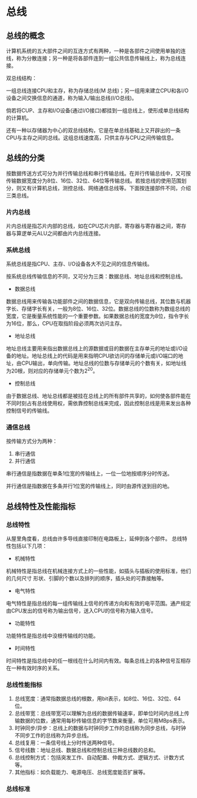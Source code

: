# 总线

## 总线的概念

计算机系统的五大部件之间的互连方式有两种，一种是各部件之间使用单独的连线，称为分散连接；另一种是将各部件连到一组公共信息传输线上，称为总线连接。

双总线结构：

一组总线连接CPU和主存，称为存储总线(M 总线)；另一组用来建立CPU和各I/O设备之间交换信息的通道，称为输入/输出总线(I/O总线)。

倘若将CUP、主存和I/O设备(通过I/O接口)都挂到一组总线上，使形成单总线结构的计算机。

还有一种以存储器为中心的双总线结构，它是在单总线基础上又开辟出的一条CPU与主存之间的总线。这组总线速度高，只供主存与CPU之间传输信息。

## 总线的分类

按数据传送方式可分为并行传输总线和串行传输总线。在并行传输总线中，又可按传输数据宽度分为8位、16位、32位、64位等传输总线。若按总线的使用范围划分，则又有计算机总线，测控总线、网络通信总线等。下面按连接部件不同，介绍三类总线。

### 片内总线

片内总线是指芯片内部的总线，如在CPU芯片内部，寄存器与寄存器之间，寄存器与算逻单元ALU之间都由片内总线连接。

### 系统总线

系统总线是指CPU、主存、I/O设备各大不见之间的信息传输线。

按系统总线传输信息的不同，又可分为三类：数据总线、地址总线和控制总线。

* 数据总线

数据总线用来传输各功能部件之间的数据信息，它是双向传输总线，其位数与机器字长、存储字长有关，一般为8位、16位、32位。数据总线的位数称为数组总线的宽度，它是衡量系统性能的一个重要参数。如果数据总线的宽度为8位，指令字长为16位，那么，CPU在取指阶段必须两次访问主存。

* 地址总线

地址总线主要用来指出数据总线上的源数据或目的数据在主存单元的地址或I/O设备的地址。地址总线上的代码是用来指明CPU欲访问的存储单元或I/O端口的地址，由CPU输出，单向传输。地址总线的位数与存储单元的个数有关，如地址线为20根，则对应的存储单元个数为$2^20$。

* 控制总线

由于数据总线、地址总线都是被挂在总线上的所有部件共享的，如何使各部件能在不同时刻占有总线使用权，需依靠控制总线来完成，因此控制总线是用来发出各种控制信号的传输线。

### 通信总线

按传输方式分为两种：

1. 串行通信
2. 并行通信

串行通信是指数据在单条1位宽的传输线上，一位一位地按顺序分时传送。

并行通信是指数据在多条并行1位宽的传输线上，同时由源传送到目的地。

## 总线特性及性能指标

### 总线特性

从屋里角度看，总线由许多导线直接印制在电路板上，延伸到各个部件。
总线特性包括以下几项：

* 机械特性

机械特性是指总线在机械连接方式上的一些性能，如插头与插板的使用标准，他们的几何尺寸
形状、引脚的个数以及排列的顺序，插头处的可靠接触等。

* 电气特性

电气特性是指总线的每一组传输线上信号的传递方向和有效的电平范围。通产规定由CPU发出的信号称为输出信号，送入CPU的信号称为输入信号。

* 功能特性

功能特性是指总线中没根传输线的功能。

* 时间特性

时间特性是指总线中的任一根线在什么时间内有效。每条总线上的各种信号互相存在一种有效时序的关系。

### 总线性能指标

1. 总线宽度：通常指数据总线的根数，用bit表示，如8位、16位、32位、64位。
2. 总线带宽：总线带宽可以理解为总线的数据传输速率，即单位时间内总线上传输数据的位数，通常用每秒传输信息的字节数来衡量，单位可用MBps表示。
3. 时钟同步/异步：总线上的数据与时钟同步工作的总线称为同步总线，与时钟不同步工作的总线称为异步总线。
4. 总线复用：一条信号线上分时传送两种信号。
5. 信号线数：地址总线、数据总线和控制总线三种总线数的总和。
6. 总线控制方式：包括突发工作、自动配置、仲裁方式、逻辑方式、计数方式等。
7. 其他指标：如负载能力、电源电压、总线宽度能否扩展等。

### 总线标准

